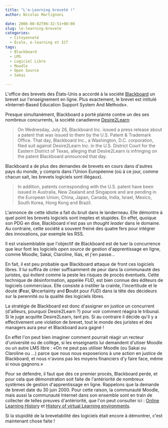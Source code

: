 ```yaml
---
title: "L'e-Learning breveté !"
author: Nicolas Martignoni

date: 2006-08-02T06:32:51+00:00
slug: le-learning-brevete
categories:
  - Citoyenneté
  - École, e-learning et ICT
tags:
  - Blackboard
  - LMS
  - Logiciel Libre
  - Moodle
  - Open Source
  - Sakai

---
```

L'office des brevets des États-Unis a accordé à la société <a title="Blackboard" href="http://www.blackboard.com/">Blackboard</a> un brevet sur l'enseignement en ligne. Plus exactement, le brevet est intitulé «<span id="txtMainBody">Internet-Based Education Support System And Methods».</span>

Presque simultanément, Blackboard a porté plainte contre un des ses nombreux concurrents, la société canadienne <a title="Desire2Learn" href="http://www.desire2learn.com/">Desire2Learn</a>:

> On Wednesday, July 26, Blackboard Inc. issued a press release about a patent that was issued to them by the U.S. Patent & Trademark Office. That day, Blackboard Inc., a Washington, D.C. corporation, filed suit against Desire2Learn Inc. in the U.S. District Court for the Eastern District of Texas, alleging that Desire2Learn is infringing on the patent Blackboard announced that day.

Blackboard a de plus des demandes de brevets en cours dans d'autres pays du monde, y compris dans l'Union Européenne (où à ce jour, comme chacun sait, les brevets logiciels sont illégaux).

> In addition, patents corresponding with the U.S. patent have been issued in Australia, New Zealand and Singapore and are pending in the European Union, China, Japan, Canada, India, Israel, Mexico, South Korea, Hong Kong and Brazil.

<!--more-->
L'annonce de cette idiotie a fait du bruit dans le landerneau. Elle démontre à quel point les brevets logiciels sont ineptes et stupides. En effet, quoique son PDG en dise, Blackboard n'est pas un _thought leader_ dans le domaine. Au contraire, cette société a souvent freiné des quatre fers pour intégrer des innovations, par exemple les RSS.

Il est vraisemblable que l'objectif de Blackboard est de tuer la concurrence que leur font les logiciels _open source_ de gestion d'apprentissage en ligne, comme Moodle, Sakai, Claroline, Ilias, et j'en passe&hellip;

En fait, il est peu probable que Blackboard attaque de front ces logiciels libres. Il lui suffira de créer suffisamment de peur dans la communauté des juristes, qui évitent comme la peste les risques de procès éventuels. Cette technique de désinformation, appelée _FUD_, est bien connue des éditeurs de logiciels commerciaux. Elle consiste à instiller la crainte, l'incertitude et le doute (**F**ear, **U**ncertainty and **D**oubt pour _FUD_) dans la tête des décideurs sur la perennité ou la qualité des logiciels libres.

La stratégie de Blackboard est donc d'assigner en justice un concurrent (d'ailleurs, pourquoi Desire2Learn ?) pour voir comment réagira le tribunal. Si le juge acquitte Desire2Learn, tant pis. Si au contraire il décide qu'il y a effectivement une violation de brevet, tout le monde des juristes et des managers aura peur et Blackboard aura gagné !

En effet l'on peut bien imaginer comment pourrait réagir un recteur d'université ou de collège, si les enseignants lui demandent d'utiser Moodle ou un autre LMS libre : «On ne peut pas utiliser Moodle (ou Sakai ou Claroline ou &hellip;) parce que nous nous exposerions à une action en justice de Blackboard, et nous n'avons pas les moyens financiers d'y faire face, même si nous gagnons.»

Pour se défendre, il faut que dès ce premier procès, Blackboard perde, et pour cela que démonstration soit faite de l'antériorité de nombreux systèmes de gestion d'apprentissage en ligne. Rappelons que la demande de brevet date du 30 juin 2000. Pour cette raison, la communauté Moodle, mais aussi la communauté Internet dans son ensemble sont en train de collecter de telles preuves d'antériorité, que l'on peut consulter ici : <a title="Moodle" href="http://docs.moodle.org/en/Online_Learning_History">Online Learning History</a> et <a title="Wikipedia" href="http://en.wikipedia.org/wiki/History_of_virtual_learning_environments">History of virtual Learning environments</a>.

Si la stupidité de la brevetabilité des logiciels était encore à démontrer, c'est maintenant chose faite !
